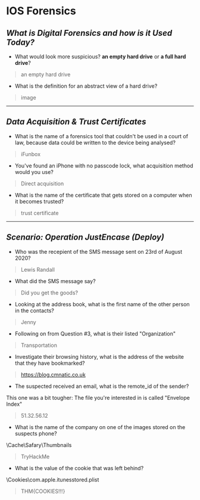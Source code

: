 
# IOS Forensics

## *What is Digital Forensics and how is it Used Today?*

- What would look more suspicious? **an empty hard drive** or **a full hard drive**?

> an empty hard drive

- What is the definition for an abstract view of a hard drive?

> image

---

## *Data Acquisition & Trust Certificates*

- What is the name of a forensics tool that couldn't be used in a court of law, because data could be written to the device being analysed?

> iFunbox

- You've found an iPhone with no passcode lock, what acquisition method would you use?    

> Direct acquisition

- What is the name of the certificate that gets stored on a computer when it becomes trusted?

> trust certificate

---

## *Scenario: Operation JustEncase (Deploy)*

- Who was the recepient of the SMS message sent on 23rd of August 2020?

> Lewis Randall

- What did the SMS message say?

> Did you get the goods?

- Looking at the address book, what is the first name of the other person in the contacts?

> Jenny

- Following on from Question #3, what is their listed "Organization"

> Transportation

- Investigate their browsing history, what is the address of the website that they have bookmarked?    

> https://blog.cmnatic.co.uk

- The suspected received an email, what is the remote_id of the sender?    

This one was a bit tougher: The file you're interested in is called "Envelope Index" 

> 51.32.56.12

- What is the name of the company on one of the images stored on the suspects phone?

\Cache\Safary\Thumbnails

> TryHackMe

- What is the value of the cookie that was left behind?

\Cookies\com.apple.itunesstored.plist

> THM{COOKIES!!!}


